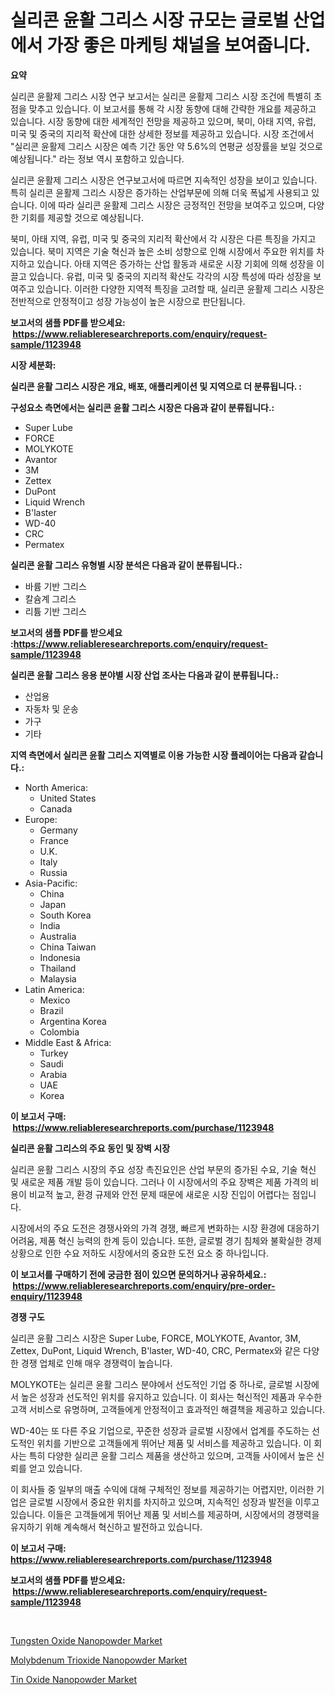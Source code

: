 <p><h1>실리콘 윤활 그리스 시장 규모는 글로벌 산업에서 가장 좋은 마케팅 채널을 보여줍니다.</h1></p><p><strong>요약</strong></p>
<p><p>실리콘 윤활제 그리스 시장 연구 보고서는 실리콘 윤활제 그리스 시장 조건에 특별히 초점을 맞추고 있습니다. 이 보고서를 통해 각 시장 동향에 대해 간략한 개요를 제공하고 있습니다. 시장 동향에 대한 세계적인 전망을 제공하고 있으며, 북미, 아태 지역, 유럽, 미국 및 중국의 지리적 확산에 대한 상세한 정보를 제공하고 있습니다. 시장 조건에서 "실리콘 윤활제 그리스 시장은 예측 기간 동안 약 5.6%의 연평균 성장률을 보일 것으로 예상됩니다." 라는 정보 역시 포함하고 있습니다.</p><p>실리콘 윤활제 그리스 시장은 연구보고서에 따르면 지속적인 성장을 보이고 있습니다. 특히 실리콘 윤활제 그리스 시장은 증가하는 산업부문에 의해 더욱 폭넓게 사용되고 있습니다. 이에 따라 실리콘 윤활제 그리스 시장은 긍정적인 전망을 보여주고 있으며, 다양한 기회를 제공할 것으로 예상됩니다.</p><p>북미, 아태 지역, 유럽, 미국 및 중국의 지리적 확산에서 각 시장은 다른 특징을 가지고 있습니다. 북미 지역은 기술 혁신과 높은 소비 성향으로 인해 시장에서 주요한 위치를 차지하고 있습니다. 아태 지역은 증가하는 산업 활동과 새로운 시장 기회에 의해 성장을 이끌고 있습니다. 유럽, 미국 및 중국의 지리적 확산도 각각의 시장 특성에 따라 성장을 보여주고 있습니다. 이러한 다양한 지역적 특징을 고려할 때, 실리콘 윤활제 그리스 시장은 전반적으로 안정적이고 성장 가능성이 높은 시장으로 판단됩니다.</p></p>
<p><strong>보고서의 샘플 PDF를 받으세요: &nbsp;<a href="https://www.reliableresearchreports.com/enquiry/request-sample/1123948">https://www.reliableresearchreports.com/enquiry/request-sample/1123948</a></strong></p>
<p><strong>시장 세분화:</strong></p>
<p><strong> 실리콘 윤활 그리스 시장은 개요, 배포, 애플리케이션 및 지역으로 더 분류됩니다. :</strong></p>
<p><strong>구성요소 측면에서는 실리콘 윤활 그리스 시장은 다음과 같이 분류됩니다.:</strong></p>
<p><ul><li>Super Lube</li><li>FORCE</li><li>MOLYKOTE</li><li>Avantor</li><li>3M</li><li>Zettex</li><li>DuPont</li><li>Liquid Wrench</li><li>B'laster</li><li>WD-40</li><li>CRC</li><li>Permatex</li></ul></p>
<p><strong> 실리콘 윤활 그리스 유형별 시장 분석은 다음과 같이 분류됩니다.:</strong></p>
<p><ul><li>바륨 기반 그리스</li><li>칼슘계 그리스</li><li>리튬 기반 그리스</li></ul></p>
<p><strong>보고서의 샘플 PDF를 받으세요 :<a href="https://www.reliableresearchreports.com/enquiry/request-sample/1123948">https://www.reliableresearchreports.com/enquiry/request-sample/1123948</a></strong></p>
<p><strong> 실리콘 윤활 그리스 응용 분야별 시장 산업 조사는 다음과 같이 분류됩니다.:</strong></p>
<p><ul><li>산업용</li><li>자동차 및 운송</li><li>가구</li><li>기타</li></ul></p>
<p><strong>지역 측면에서 실리콘 윤활 그리스 지역별로 이용 가능한 시장 플레이어는 다음과 같습니다.:</strong></p>
<p><ul>
    <li>
        North America:
        <ul>
            <li>United States</li>
            <li>Canada</li>
        </ul>
    </li>
    <li>
        Europe:
        <ul>
            <li>Germany</li>
            <li>France</li>
            <li>U.K.</li>
            <li>Italy</li>
            <li>Russia</li>
        </ul>
    </li>
    <li>
        Asia-Pacific:
        <ul>
            <li>China</li>
            <li>Japan</li>
            <li>South Korea</li>
            <li>India</li>
            <li>Australia</li>
            <li>China Taiwan</li>
            <li>Indonesia</li>
            <li>Thailand</li>
            <li>Malaysia</li>
        </ul>
    </li>
    <li>
        Latin America:
        <ul>
            <li>Mexico</li>
            <li>Brazil</li>
            <li>Argentina Korea</li>
            <li>Colombia</li>
        </ul>
    </li>
    <li>
        Middle East & Africa:
        <ul>
            <li>Turkey</li>
            <li>Saudi</li>
            <li>Arabia</li>
            <li>UAE</li>
            <li>Korea</li>
        </ul>
    </li>
    </ul></p>
<p><strong>이 보고서 구매: &nbsp;<a href="https://www.reliableresearchreports.com/purchase/1123948">https://www.reliableresearchreports.com/purchase/1123948</a></strong></p>
<p><strong>실리콘 윤활 그리스의 주요 동인 및 장벽 시장</strong></p>
<p><p>실리콘 윤활 그리스 시장의 주요 성장 촉진요인은 산업 부문의 증가된 수요, 기술 혁신 및 새로운 제품 개발 등이 있습니다. 그러나 이 시장에서의 주요 장벽은 제품 가격의 비용이 비교적 높고, 환경 규제와 안전 문제 때문에 새로운 시장 진입이 어렵다는 점입니다.</p><p>시장에서의 주요 도전은 경쟁사와의 가격 경쟁, 빠르게 변화하는 시장 환경에 대응하기 어려움, 제품 혁신 능력의 한계 등이 있습니다. 또한, 글로벌 경기 침체와 불확실한 경제 상황으로 인한 수요 저하도 시장에서의 중요한 도전 요소 중 하나입니다.</p></p>
<p><strong>이 보고서를 구매하기 전에 궁금한 점이 있으면 문의하거나 공유하세요.: &nbsp;<a href="https://www.reliableresearchreports.com/enquiry/pre-order-enquiry/1123948">https://www.reliableresearchreports.com/enquiry/pre-order-enquiry/1123948</a></strong></p>
<p><strong>경쟁 구도</strong></p>
<p><p>실리콘 윤활 그리스 시장은 Super Lube, FORCE, MOLYKOTE, Avantor, 3M, Zettex, DuPont, Liquid Wrench, B'laster, WD-40, CRC, Permatex와 같은 다양한 경쟁 업체로 인해 매우 경쟁력이 높습니다.</p><p>MOLYKOTE는 실리콘 윤활 그리스 분야에서 선도적인 기업 중 하나로, 글로벌 시장에서 높은 성장과 선도적인 위치를 유지하고 있습니다. 이 회사는 혁신적인 제품과 우수한 고객 서비스로 유명하며, 고객들에게 안정적이고 효과적인 해결책을 제공하고 있습니다.</p><p>WD-40는 또 다른 주요 기업으로, 꾸준한 성장과 글로벌 시장에서 업계를 주도하는 선도적인 위치를 기반으로 고객들에게 뛰어난 제품 및 서비스를 제공하고 있습니다. 이 회사는 특히 다양한 실리콘 윤활 그리스 제품을 생산하고 있으며, 고객들 사이에서 높은 신뢰를 얻고 있습니다.</p><p>이 회사들 중 일부의 매출 수익에 대해 구체적인 정보를 제공하기는 어렵지만, 이러한 기업은 글로벌 시장에서 중요한 위치를 차지하고 있으며, 지속적인 성장과 발전을 이루고 있습니다. 이들은 고객들에게 뛰어난 제품 및 서비스를 제공하며, 시장에서의 경쟁력을 유지하기 위해 계속해서 혁신하고 발전하고 있습니다.</p></p>
<p><strong>이 보고서 구매: &nbsp; <a href="https://www.reliableresearchreports.com/purchase/1123948">https://www.reliableresearchreports.com/purchase/1123948</a></strong></p>
<p><strong>보고서의 샘플 PDF를 받으세요: &nbsp;<a href="https://www.reliableresearchreports.com/enquiry/request-sample/1123948">https://www.reliableresearchreports.com/enquiry/request-sample/1123948</a></strong><strong></strong></p>
<p>&nbsp;</p>
<p><p><a href="https://github.com/shotows/Market-Research-Report-List-1/blob/main/tungsten-oxide-nanopowder-market.md">Tungsten Oxide Nanopowder Market</a></p><p><a href="https://github.com/angelajermaine/Market-Research-Report-List-2/blob/main/molybdenum-trioxide-nanopowder-market.md">Molybdenum Trioxide Nanopowder Market</a></p><p><a href="https://github.com/beatblasta/Market-Research-Report-List-2/blob/main/tin-oxide-nanopowder-market.md">Tin Oxide Nanopowder Market</a></p></p>